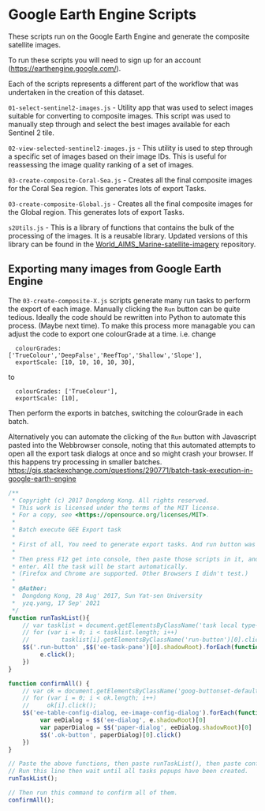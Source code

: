 # Google Earth Engine Scripts
These scripts run on the Google Earth Engine and generate the composite satellite images.

To run these scripts you will need to sign up for an account (https://earthengine.google.com/).

Each of the scripts represents a different part of the workflow that was undertaken in the
creation of this dataset.

`01-select-sentinel2-images.js` - Utility app that was used to select images suitable for converting
to composite images. This script was used to manually step through and select the best images available
for each Sentinel 2 tile.

`02-view-selected-sentinel2-images.js` - This utility is used to step through a specific set of
images based on their image IDs. This is useful for reassessing the image quality ranking of
a set of images.

`03-create-composite-Coral-Sea.js` - Creates all the final composite images for the Coral Sea region.
This generates lots of export Tasks. 

`03-create-composite-Global.js` - Creates all the final composite images for the Global region.
This generates lots of export Tasks. 

`s2Utils.js` - This is a library of functions that contains the bulk of the processing of the
images. It is a reusable library. Updated versions of this library can be found in the
[World_AIMS_Marine-satellite-imagery](https://github.com/eatlas/World_AIMS_Marine-satellite-imagery)
repository.

## Exporting many images from Google Earth Engine
The `03-create-composite-X.js` scripts generate many run tasks to perform the export of each
image. Manually clicking the `Run` button can be quite tedious. Ideally the code should be
rewritten into Python to automate this process. (Maybe next time). To make this process
more managable you can adjust the code to export one colourGrade at a time. i.e. change
```
  colourGrades: ['TrueColour','DeepFalse','ReefTop','Shallow','Slope'],
  exportScale: [10, 10, 10, 10, 30],
```
to
```
  colourGrades: ['TrueColour'],
  exportScale: [10],
```
Then perform the exports in batches, switching the colourGrade in each batch.

Alternatively you can automate the clicking of the `Run` button with Javascript pasted
into the Webbrowser console, noting that this automated attempts to open all the
export task dialogs at once and so might crash your browser. If this happens try processing
in smaller batches.
https://gis.stackexchange.com/questions/290771/batch-task-execution-in-google-earth-engine

``` Javascript
/**
 * Copyright (c) 2017 Dongdong Kong. All rights reserved.
 * This work is licensed under the terms of the MIT license.  
 * For a copy, see <https://opensource.org/licenses/MIT>.
 *
 * Batch execute GEE Export task
 *
 * First of all, You need to generate export tasks. And run button was shown.
 *   
 * Then press F12 get into console, then paste those scripts in it, and press 
 * enter. All the task will be start automatically. 
 * (Firefox and Chrome are supported. Other Browsers I didn't test.)
 * 
 * @Author: 
 *  Dongdong Kong, 28 Aug' 2017, Sun Yat-sen University
 *  yzq.yang, 17 Sep' 2021
 */
function runTaskList(){
    // var tasklist = document.getElementsByClassName('task local type-EXPORT_IMAGE awaiting-user-config');
    // for (var i = 0; i < tasklist.length; i++)
    //         tasklist[i].getElementsByClassName('run-button')[0].click();
    $$('.run-button' ,$$('ee-task-pane')[0].shadowRoot).forEach(function(e) {
         e.click();
    })
}

function confirmAll() {
    // var ok = document.getElementsByClassName('goog-buttonset-default goog-buttonset-action');
    // for (var i = 0; i < ok.length; i++)
    //     ok[i].click();
    $$('ee-table-config-dialog, ee-image-config-dialog').forEach(function(e) {
         var eeDialog = $$('ee-dialog', e.shadowRoot)[0]
         var paperDialog = $$('paper-dialog', eeDialog.shadowRoot)[0]
         $$('.ok-button', paperDialog)[0].click()
    })
}

// Paste the above functions, then paste runTaskList(), then paste confirmAll().
// Run this line then wait until all tasks popups have been created.
runTaskList();

// Then run this command to confirm all of them.
confirmAll();
```
